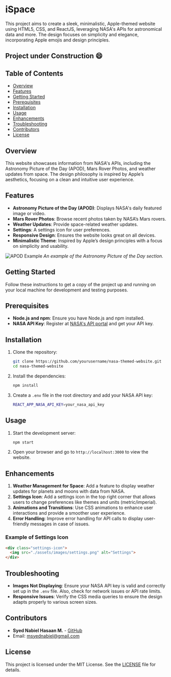 # iSpace

This project aims to create a sleek, minimalistic, Apple-themed website using HTML5, CSS, and ReactJS, leveraging NASA's APIs for astronomical data and more. The design focuses on simplicity and elegance, incorporating Apple emojis and design principles.

## Project under Construction 😄


## Table of Contents
- [Overview](#overview)
- [Features](#features)
- [Getting Started](#getting-started)
- [Prerequisites](#prerequisites)
- [Installation](#installation)
- [Usage](#usage)
- [Enhancements](#enhancements)
- [Troubleshooting](#troubleshooting)
- [Contributors](#contributors)
- [License](#license)

## Overview
This website showcases information from NASA's APIs, including the Astronomy Picture of the Day (APOD), Mars Rover Photos, and weather updates from space. The design philosophy is inspired by Apple’s aesthetics, focusing on a clean and intuitive user experience.

## Features
- **Astronomy Picture of the Day (APOD)**: Displays NASA's daily featured image or video.
- **Mars Rover Photos**: Browse recent photos taken by NASA’s Mars rovers.
- **Weather Updates**: Provide space-related weather updates.
- **Settings**: A settings icon for user preferences.
- **Responsive Design**: Ensures the website looks great on all devices.
- **Minimalistic Theme**: Inspired by Apple’s design principles with a focus on simplicity and usability.

![APOD Example](./assets/images/apod-example.png)
*An example of the Astronomy Picture of the Day section.*

## Getting Started
Follow these instructions to get a copy of the project up and running on your local machine for development and testing purposes.

## Prerequisites
- **Node.js and npm**: Ensure you have Node.js and npm installed.
- **NASA API Key**: Register at [NASA's API portal](https://api.nasa.gov/) and get your API key.

## Installation
1. Clone the repository:
   ```bash
   git clone https://github.com/yourusername/nasa-themed-website.git
   cd nasa-themed-website
   ```

2. Install the dependencies:
   ```bash
   npm install
   ```

3. Create a `.env` file in the root directory and add your NASA API key:
   ```bash
   REACT_APP_NASA_API_KEY=your_nasa_api_key
   ```

## Usage
1. Start the development server:
   ```bash
   npm start
   ```
2. Open your browser and go to `http://localhost:3000` to view the website.

## Enhancements
1. **Weather Management for Space**: Add a feature to display weather updates for planets and moons with data from NASA.
2. **Settings Icon**: Add a settings icon in the top right corner that allows users to change preferences like themes and units (metric/imperial).
3. **Animations and Transitions**: Use CSS animations to enhance user interactions and provide a smoother user experience.
4. **Error Handling**: Improve error handling for API calls to display user-friendly messages in case of issues.

### Example of Settings Icon
```html
<div class="settings-icon">
  <img src="./assets/images/settings.png" alt="Settings">
</div>
```

## Troubleshooting
- **Images Not Displaying**: Ensure your NASA API key is valid and correctly set up in the `.env` file. Also, check for network issues or API rate limits.
- **Responsive Issues**: Verify the CSS media queries to ensure the design adapts properly to various screen sizes.

## Contributors
- **Syed Nabiel Hasaan M.** - [GitHub](https://github.com/msnabiel)
- Email: [msyednabiel@gmail.com](mailto:msyednabiel@gmail.com)

## License
This project is licensed under the MIT License. See the [LICENSE](./LICENSE) file for details.
